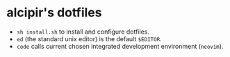 alcipir's dotfiles
=====

- `sh install.sh` to install and configure dotfiles.
- `ed` (the standard unix editor) is the default `$EDITOR`.
- `code` calls current chosen integrated development environment (`neovim`).

